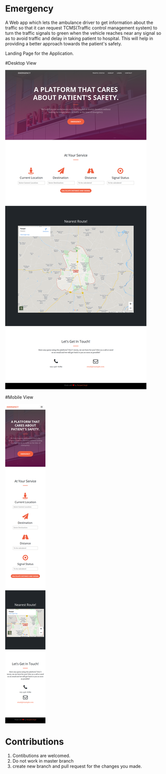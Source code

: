 # Emergency

A Web app which lets the ambulance driver to get information about the traffic so that it can request TCMS(Traffic control management system) to turn the traffic signals to green when the vehicle reaches near any signal so as to avoid traffic and delay in taking patient to hospital. This will help in providing a better approach towards the patient's safety.

Landing Page for the Application.

#Desktop View

![Desktop View](./Screenshots/desktop_view.png)

#Mobile View

![Mobile View](./Screenshots/mobile_view.png)

# Contributions

1. Contibutions are welcomed.
2. Do not work in master branch
3. create new branch and pull request for the changes you made.
